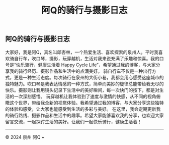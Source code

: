 <header>

# 阿Q的骑行与摄影日志
 
</header>

## 阿Q的骑行与摄影日志
大家好，我是阿Q，真名叫邱杏林，一个热爱生活、喜欢探索的泉州人。平时我喜欢骑自行车，吹口琴，摄影，玩穿越机，生活对我来说充满了乐趣和惊喜。我的口号是“快乐骑行，健康生活着 Happy Cycle Life”，希望通过我的博客，与大家分享我的骑行经历、摄影作品和生活中的点滴美好。
骑自行车不仅是一种出行方式，更是一种生活态度。每次骑行在泉州的大街小巷，我都会用心感受这座城市的独特魅力。吹口琴是我表达情感的一种方式，简单而美妙的旋律总能带给我无尽的快乐。摄影则让我用镜头记录下生活中的美好瞬间，每一次快门的按下，都是对生活的一次深刻感悟。
玩穿越机让我体验到了速度与激情的快感，从不同的视角俯瞰这个世界，带给我全新的视觉体验。我希望通过我的博客，与大家分享这些独特的体验和感受，让大家也能感受到生活的多彩与美好。
在这里，我会定期更新我的骑行路线、摄影作品和生活中的趣事。希望大家能够喜欢我的分享，也欢迎大家留言交流，一起探讨生活的美好。让我们一起快乐骑行，健康生活着！

<footer>

---



&copy; 2024 泉州 阿Q  &bull;

</footer>
